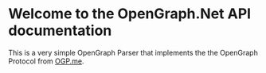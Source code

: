 # Welcome to the OpenGraph.Net API documentation

This is a very simple OpenGraph Parser that implements the the OpenGraph Protocol from [OGP.me](http://ogp.me).
